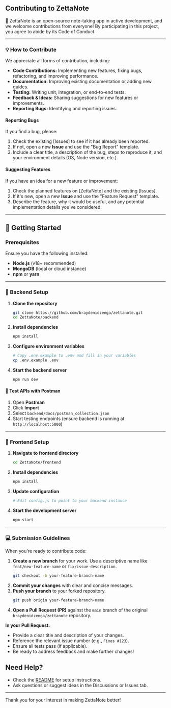 ## Contributing to ZettaNote

🎉 ZettaNote is an open-source note-taking app in active development, and we welcome contributions from everyone! By participating in this project, you agree to abide by its Code of Conduct.

***

### 💡 How to Contribute

We appreciate all forms of contribution, including:

* **Code Contributions:** Implementing new features, fixing bugs, refactoring, and improving performance.
* **Documentation:** Improving existing documentation or adding new guides.
* **Testing:** Writing unit, integration, or end-to-end tests.
* **Feedback & Ideas:** Sharing suggestions for new features or improvements.
* **Reporting Bugs:** Identifying and reporting issues.

#### Reporting Bugs

If you find a bug, please:

1.  Check the existing [Issues] to see if it has already been reported.
2.  If not, open a new **Issue** and use the "Bug Report" template.
3.  Include a clear title, a description of the bug, steps to reproduce it, and your environment details (OS, Node version, etc.).

#### Suggesting Features

If you have an idea for a new feature or improvement:

1.  Check the planned features on [ZettaNote] and the existing [Issues].
2.  If it's new, open a new **Issue** and use the "Feature Request" template.
3.  Describe the feature, why it would be useful, and any potential implementation details you've considered.

***

## 🚀 Getting Started

### Prerequisites

Ensure you have the following installed:

- **Node.js** (v18+ recommended)
- **MongoDB** (local or cloud instance)
- **npm** or **yarn**

---

### 🔧 Backend Setup

1. **Clone the repository**

   ```bash
   git clone https://github.com/braydenidzenga/zettanote.git
   cd ZettaNote/backend
   ```

2. **Install dependencies**

   ```bash
   npm install
   ```

3. **Configure environment variables**

   ```bash
   # Copy .env.example to .env and fill in your variables
   cp .env.example .env
   ```

4. **Start the backend server**
   ```bash
   npm run dev
   ```

#### 📮 Test APIs with Postman

1. Open **Postman**
2. Click **Import**
3. Select `backend/docs/postman_collection.json`
4. Start testing endpoints (ensure backend is running at `http://localhost:5000`)

---

### 🎨 Frontend Setup

1. **Navigate to frontend directory**

   ```bash
   cd ZettaNote/frontend
   ```

2. **Install dependencies**

   ```bash
   npm install
   ```

3. **Update configuration**

   ```bash
   # Edit config.js to point to your backend instance
   ```

4. **Start the development server**
   ```bash
   npm start
   ```

---

### 💻 Submission Guidelines

When you're ready to contribute code:

1.  **Create a new branch** for your work. Use a descriptive name like `feat/new-feature-name` or `fix/issue-description`.
    ```bash
    git checkout -b your-feature-branch-name
    ```
2.  **Commit your changes** with clear and concise messages.
3.  **Push your branch** to your forked repository.
    ```bash
    git push origin your-feature-branch-name
    ```
4.  **Open a Pull Request (PR)** against the `main` branch of the original `braydenidzenga/zettanote` repository.

**In your Pull Request:**

* Provide a clear title and description of your changes.
* Reference the relevant issue number (e.g., `Fixes #123`).
* Ensure all tests pass (if applicable).
* Be ready to address feedback and make further changes!



## Need Help?

-   Check the [README](./README.md) for setup instructions.
-   Ask questions or suggest ideas in the Discussions or Issues tab.

---

Thank you for your interest in making ZettaNote better!
